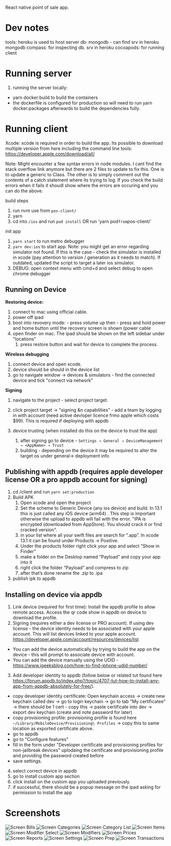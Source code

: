 React native point of sale app.

# Dev notes

tools: heroku is used to host server
db: mongodb - can find srv in heroku
mongodb compass: for inspecting db. srv in heroku
cocoapods: for running client

# Running server

1. running the server locally:

- yarn docker:build to build the containers
- the dockerfile is configured for production so will need to run yarn docker:packages afterwards to build the dependencies fully.

# Running client

Xcode: xcode is required in order to build the app. Its possible to download multiple version from here including the command line tools: https://developer.apple.com/download/all/

Note: Might encounter a few syntax errors in node modules. I cant find the stack overflow link anymore but there are 2 files to update to fix this. One is to update a generic to Class. The other is to simply comment out the contents of a catch statement where its trying to log. If you check the build errors when it fails it shoudl show where the errors are occuring and you can do the above.

build steps
1. run nvm use from `pos-client/`
2. yarn
3. cd into `/ios` and run `pod install` OR run 'yarn pod` from `pos-client/`

init app
1. `yarn start` to run metro debugger
2. `yarn dev:ios` to start app. 
Note: you might get an error regarding simulator not found. If this is the case - check the simulator is installed in xcode (pay attention to version / generation as it needs to match). If outdated, updated the script to target a later ios simulator.
3. DEBUG: open context menu with cmd+d and select debug to open chrome debugger
## Running on Device

**Restoring device:**

1. connect to mac using official cable.
2. power off ipad
3. boot into revovery mode: - press volume up then - press and hold power and home button until the recovery screen is shown (power cable
4. open finder on mac. The ipad should be shown on the left sidebar under "locations"
   1. press restore button and wait for device to complete the process.

**Wireless debugging**

1. connect device and open xcode.
2. device should be should in the device list
3. go to navigate window -> devices & simulators - find the connected device and tick "connect via network"

**Signing**

1. navigate to the project - select project target.
2. click project target -> "signing &n capabilities" - add a team by logging in with account (need active devloper licence frmo apple which costs $99). This is required if deploying with appdb

3. device trusting (when installed do this on the device to trust the app)
   1. after signing go to device - `Settings → General → DeviceManagement → <AppName> → Trust`
   2. building - depending on the device it may be required to alter the target os under general-> deployment info

## Publishing with appdb (requires apple developer license OR a pro appdb account for signing)


1. cd /client and run `yarn set:production`
2. Build APK
   1. Open xcode and open the project
   2. Set the scheme to Generic Device (any ios device) and build. In 13.1 this is just called any iOS device (arm64) . This step is important otherwise the upload to appdb will fail with the error. "IPA is encrypted (downloaded from AppStore). You should crack it or find cracked version".
   3. in your list where all your swift files are search for “.app”. In xcode 13.1 it can be found under Products -> Positive.
   4. Under the products folder right click your app and select “Show in Finder”
   5. make a folder on the Desktop named “Payload” and copy your app into it
   6. right click the folder “Payload” and compress to zip
   7. after that’s done rename the .zip to .ipa
3. publish ipk to appdb

## Installing on device via appdb
1. Link device (required for first time): Install the appdb profile to allow remote access. Access the qr code show in appdb on device to download the profile.
2. Signing (requires either a dev license or PRO account). If using dev license - the device identity needs to be associated with your apple account. 
This will list devices linked to your apple account. https://developer.apple.com/account/resources/devices/list
- You can add the device automatically by trying to build the app on the device - this will prompt to associate device with account.
- You can add the device manually using the UDID - https://www.igeeksblog.com/how-to-find-iphone-udid-number/

3. Add developer identity to appdb (follow below or related tut found here https://forum.appdb.to/index.php?/topic/4707-tut-how-to-install-any-app-from-appdb-absolutely-for-free/).
- copy developer identity certificate: Open keychain access -> create new keychain called dev -> go to login keychain -> go to tab "My certificatee" -> there should be 1 cert - copy this -> paste certificate into dev -> export dev keychain (create and note password for later)
- copy provisioning profile: provisioning profile is found here `~/Library/MobileDevice/Provisioning\ Profiles` -> copy this to same location as exported certificate above.
- go to appdb
- go to "Configure features"
- fill in the form under "Developer certificate and provisioning profiles for non-jailbreak devices" uplodaing the certificate and provisioning profile and providing the password created before
- save settings.

4. select correct device in appdb
5. go to install custom app section
6. click install on the custom app you uploaded previously.
7. if successful, there should be a popup message on the ipad asking for permission to install the app
# Screenshots

![Screen Bills](/assets/screen-bills.png?raw=true "Screen Bills")
![Screen Categories](/assets/screen-categories.png?raw=true "Screen Categories")
![Screen Category List](/assets/screen-category-list.png?raw=true "Screen Category List")
![Screen Items](/assets/screen-items.png?raw=true "Screen Items")
![Screen Modifier Select](/assets/screen-modifier-select.png?raw=true "Screen Modifier Select")
![Screen Modifiers](/assets/screen-modifiers.png?raw=true "Screen Modifiers")
![Screen Prices](/assets/screen-prices.png?raw=true "Screen Prices")
![Screen Reports](/assets/screen-reports.png?raw=true "Screen Reports")
![Screen Settings](/assets/screen-settings.png?raw=true "Screen Settings")
![Screen Prep](/assets/screen-prep.png?raw=true "Screen Prep")
![Screen Transactions](/assets/screen-transactions.png?raw=true "Screen Transactions")
